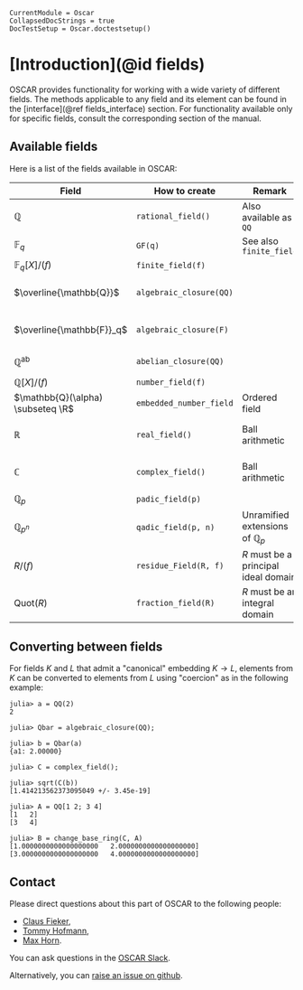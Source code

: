 ```@meta
CurrentModule = Oscar
CollapsedDocStrings = true
DocTestSetup = Oscar.doctestsetup()
```

# [Introduction](@id fields)

OSCAR provides functionality for working with a wide variety of different fields.
The methods applicable to any field and its element can be found in the [interface](@ref fields_interface) section.
For functionality available only for specific fields, consult the corresponding section of the manual.

## Available fields

Here is a list of the fields available in OSCAR:

| Field        | How to create | Remark | Reference |
| ------------ | ----------- | --------- |------|
| $\mathbb{Q}$ | `rational_field()` | Also available as `QQ` | [Rationals](@ref rationals_section) |
| $\mathbb{F}_q$ | `GF(q)` | See also `finite_field` | [Finite fields](@ref) |
| $\mathbb{F}_q[X]/(f)$ | `finite_field(f)` |  | [Finite fields](@ref)|
| $\overline{\mathbb{Q}}$ | `algebraic_closure(QQ)` | | [Algebraic closure of the rational numbers](@ref) |
| $\overline{\mathbb{F}}_q$ | `algebraic_closure(F)` | | [Algebraic closure of finite prime fields](@ref)
| $\mathbb{Q}^{\mathrm{ab}}$ | `abelian_closure(QQ)` | | [Abelian closure of the rationals](@ref)
| $\mathbb{Q}[X]/(f)$ | `number_field(f)` |
| $\mathbb{Q}(\alpha) \subseteq \R$ | `embedded_number_field` | Ordered field
| $\mathbb{R}$ | `real_field()` | Ball arithmetic | [Arbitrary precision real balls](@ref)
| $\mathbb{C}$ | `complex_field()` | Ball arithmetic | [Arbitrary precision complex balls](@ref)
| $\mathbb{Q}_p$ | `padic_field(p)` |  | [Padics](@ref)
| $\mathbb{Q}_{p^n}$ | `qadic_field(p, n)` | Unramified extensions of $\mathbb{Q}_p$ | [Qadics](@ref)
| $R/(f)$ | `residue_Field(R, f)` | $R$ must be a principal ideal domain
| $\mathrm{Quot}(R)$ | `fraction_field(R)` | $R$ must be an integral domain | [Generic fraction fields](@ref)

## Converting between fields

For fields $K$ and $L$ that admit a "canonical" embedding $K \to L$, elements from $K$ can be converted to elements from $L$ using "coercion" as in the following example:

```jldoctest
julia> a = QQ(2)
2

julia> Qbar = algebraic_closure(QQ);

julia> b = Qbar(a)
{a1: 2.00000}

julia> C = complex_field();

julia> sqrt(C(b))
[1.414213562373095049 +/- 3.45e-19]

julia> A = QQ[1 2; 3 4]
[1   2]
[3   4]

julia> B = change_base_ring(C, A)
[1.0000000000000000000   2.0000000000000000000]
[3.0000000000000000000   4.0000000000000000000]
```

## Contact

Please direct questions about this part of OSCAR to the following people:
* [Claus Fieker](https://math.rptu.de/en/wgs/agag/people/head/fieker),
* [Tommy Hofmann](https://www.thofma.com/),
* [Max Horn](https://math.rptu.de/en/wgs/agag/people/head/prof-dr-max-horn).

You can ask questions in the [OSCAR Slack](https://www.oscar-system.org/community/#slack).

Alternatively, you can [raise an issue on github](https://www.oscar-system.org/community/#how-to-report-issues).
